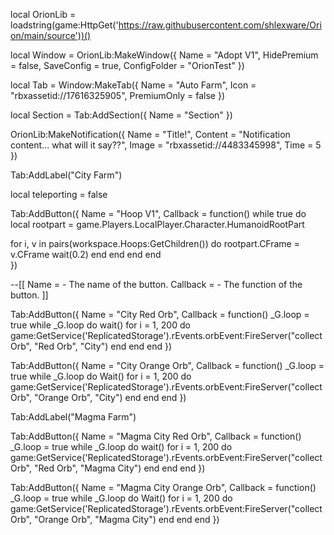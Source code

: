 local OrionLib = loadstring(game:HttpGet('https://raw.githubusercontent.com/shlexware/Orion/main/source'))()

local Window = OrionLib:MakeWindow({ Name = "Adopt V1", HidePremium = false, SaveConfig = true, ConfigFolder = "OrionTest" })

local Tab = Window:MakeTab({ Name = "Auto Farm", Icon = "rbxassetid://17616325905", PremiumOnly = false })

local Section = Tab:AddSection({ Name = "Section" })

OrionLib:MakeNotification({ Name = "Title!", Content = "Notification content... what will it say??", Image = "rbxassetid://4483345998", Time = 5 })

Tab:AddLabel("City Farm")

local teleporting = false

Tab:AddButton({
	Name = "Hoop V1",
	Callback = function()
      		while true do
  local rootpart = game.Players.LocalPlayer.Character.HumanoidRootPart

for i, v in pairs(workspace.Hoops:GetChildren()) do rootpart.CFrame = v.CFrame wait(0.2) end end
end
  	end    
})

--[[
Name = <string> - The name of the button.
Callback = <function> - The function of the button.
]]

Tab:AddButton({ Name = "City Red Orb", Callback = function() _G.loop = true while _G.loop do wait() for i = 1, 200 do game:GetService('ReplicatedStorage').rEvents.orbEvent:FireServer("collectOrb", "Red Orb", "City") end end end })

Tab:AddButton({ Name = "City Orange Orb", Callback = function() _G.loop = true while _G.loop do Wait() for i = 1, 200 do game:GetService('ReplicatedStorage').rEvents.orbEvent:FireServer("collectOrb", "Orange Orb", "City") end end end })

Tab:AddLabel("Magma Farm")

Tab:AddButton({ Name = "Magma City Red Orb", Callback = function() _G.loop = true while _G.loop do wait() for i = 1, 200 do game:GetService('ReplicatedStorage').rEvents.orbEvent:FireServer("collectOrb", "Red Orb", "Magma City") end end end })

Tab:AddButton({ Name = "Magma City Orange Orb", Callback = function() _G.loop = true while _G.loop do Wait() for i = 1, 200 do game:GetService('ReplicatedStorage').rEvents.orbEvent:FireServer("collectOrb", "Orange Orb", "Magma City") end end end })
